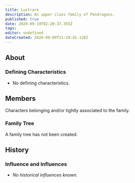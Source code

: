 ```yaml
---
title: Lustrare
description: An upper class family of Pendragons.
published: true
date: 2020-09-19T02:20:37.355Z
tags: 
editor: undefined
dateCreated: 2020-09-09T21:18:45.120Z
---
```


## About

### Defining Characteristics

- No defining characteristics.

## Members

Characters belonging and/or tightly associated to the family.

### Family Tree

A family tree has not been created.

## History

### Influence and Influences

- *No historical influences known.*